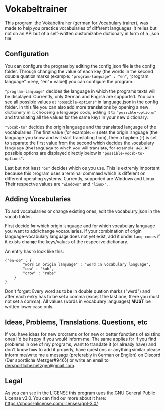# Vokabeltrainer

This program, the Vokabeltrainer (german for Vocabulary trainer), was made to help you practice vocabularies of 
different languages. It relies but not on an API but of a self-written customizable dictionary in form of a .json file.

## Configuration

You can configure the program by editing the config.json file in the config folder. Through changing the value of each 
key (the words in the second double quation marks (example: `"program-language" : "en"`, "program language" = key, 
"en"= value)) you can configure the program.

`"program-language"` decides the language in which the programs texts will be displayed. Currently, only German and 
English are supported. You can see all possible values at `"possible-options"` in language.json in the config folder. 
In this file you can also add more translations by opening a new dictionary in it, choosing a language code, adding it 
to `"possible-options"` and translating all the values for the same keys in your new dictionary.

`"vocab-to"` decides the origin language and the translated language of the vocabularies. The first value (for 
example: `en`) sets the origin language (the language you know and will start translating from), then a hyphen (-) is 
set to separate the first value from the second which decides the vocabulary language (the language to which you will 
translate, for example: `de`). All possible options are displayed directly below in `"possible-vocab-to-options"`.

Last but not least `"os"` decides which os you use. This is extremly important because this program uses a terminal 
command which is different on different operating systems. Currently, supported are Windows and Linux. Their respective 
values are `"windows"` and `"linux"`.

## Adding Vocabularies

To add vocabularies or change existing ones, edit the vocabulary.json in the vocab folder.

First decide for which origin language and for which vocabulary language you want to add/change vocabularies. If your 
combination of origin language-vocabulary language does not yet exist, add it under `lang-codes` if it exists change 
the keys/values of the respective dictionary.

An entry has to look like this:

    {"en-de" : {
            "word in origin language" : "word in vocabulary language",
            "cow" : "kuh",
            "crow" : "rabe"
        }
    }

Don't forget: Every word as to be in double quation marks ("word") and after each entry has to be set a comma (except 
the last one, there you must not set a comma). All values (words in vocabulary languages) **MUST** be written lower case 
only.

## Ideas, Problems, Translations, Questions, etc

If you have ideas for new programs or for new or better functions of existing ones I'd be happy if you would inform me. 
The same applies for if you find problems in one of my programs, want to translate it (or already have) and don't 
know how to add it properly, have questions or anything similar please inform me/write me a message (preferably in 
German or English) on Discord (Der sportliche Metzger#9465) or write an email to dersportlichemetzger@gmail.com.

## Legal

As you can see in the LICENSE this program uses the GNU General Public License v3.0. You can find out more about it 
here: https://choosealicense.com/licenses/gpl-3.0/
